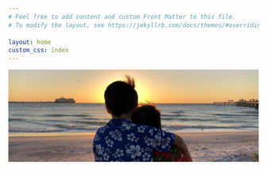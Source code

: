 ```yaml
---
# Feel free to add content and custom Front Matter to this file.
# To modify the layout, see https://jekyllrb.com/docs/themes/#overriding-theme-defaults

layout: home
custom_css: index
---
```


<div>
    <img class="feature-img" src="./assets/banner.jpg" alt="banner">
</div>